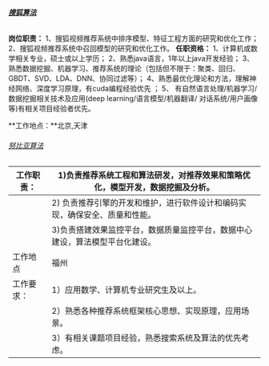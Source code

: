 ###### **[搜狐算法](http://cts.dajie.com/cts/wish/applyPage?jobId=9004100100000006870&isCanTalent=&defaultOrg=)**

**岗位职责：**
1、搜狐视频推荐系统中排序模型、特征工程方面的研究和优化工作；
2、搜狐视频推荐系统中召回模型的研究和优化工作。
**任职资格：**
1、计算机或数学相关专业，硕士或以上学历； 
2、熟悉java语言，1年以上java开发经验；
3、熟悉数据挖掘、机器学习、推荐系统的理论（包括但不限于：聚类、回归、GBDT、SVD、LDA、DNN、协同过滤等）；
4、熟悉最优化理论和方法，理解神经网络、深度学习原理，有cuda编程经验优先 ；
5、 有自然语言处理/机器学习/数据挖掘相关技术及应用(deep learning/语言模型/机器翻译/ 对话系统/用户画像等)有相关项目经验者优先。

**工作地点：**北京,天津

###### [努比亚算法](http://hr.nubia.com/index/jobDetail?id=78)

| 工作职责： | 1)负责推荐系统工程和算法研发，对推荐效果和策略优化，模型开发，数据挖掘及分析。 |
| ----- | ---------------------------------------- |
|       | 2) 负责推荐引擎的开发和维护，进行软件设计和编码实现，确保安全、质量和性能。  |
|       | 3)负责搭建效果监控平台，数据质量监控平台，数据中心建设，算法模型平台化建设。  |
| 工作地点  | 福州                                       |
| 工作要求： | 1）应用数学、计算机专业研究生及以上。                      |
|       | 2）熟悉各种推荐系统框架核心思想、实现原理，应用场景。              |
|       | 3）有相关课题项目经验，熟悉搜索系统及算法的优先考虑。              |